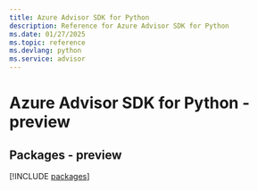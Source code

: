 ```yaml
---
title: Azure Advisor SDK for Python
description: Reference for Azure Advisor SDK for Python
ms.date: 01/27/2025
ms.topic: reference
ms.devlang: python
ms.service: advisor
---
```

# Azure Advisor SDK for Python - preview
## Packages - preview
[!INCLUDE [packages](advisor-index.md)]